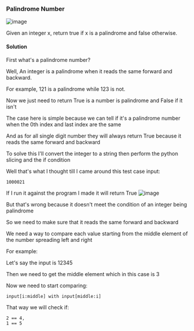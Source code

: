 <h3> Palindrome Number</h3>

![image](https://github.com/h4ckyou/h4ckyou.github.io/assets/127159644/c1586e37-71f6-4837-af1c-d16fd3277610)

Given an integer x, return true if x is a palindrome and false otherwise.

#### Solution

First what's a palindrome number? 

Well, An integer is a palindrome when it reads the same forward and backward.

For example, 121 is a palindrome while 123 is not.

Now we just need to return True is a number is palindrome and False if it isn't

The case here is simple because we can tell if it's a palindrome number when the 0th index and last index are the same

And as for all single digit number they will always return True because it reads the same forward and backward

To solve this I'll convert the integer to a string then perform the python slicing and the if condition

Well that's what I thought till I came around this test case input:

```
1000021
```

If I run it against the program I made it will return True 
![image](https://github.com/h4ckyou/h4ckyou.github.io/assets/127159644/443daef8-201d-432b-aa0b-a8f4b5097215)

But that's wrong because it doesn't meet the condition of an integer being palindrome

So we need to make sure that it reads the same forward and backward

We need a way to compare each value starting from the middle element of the number spreading left and right 

For example:

Let's say the input is 12345

Then we need to get the middle element which in this case is 3

Now we need to start comparing:

```
input[i:middle] with input[middle:i]
```

That way we will check if:

```
2 == 4,
1 == 5
```


